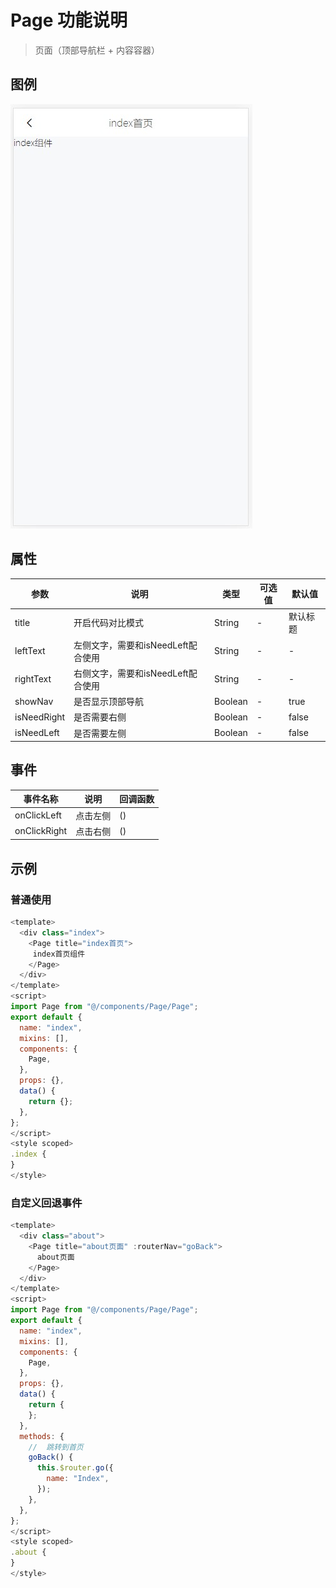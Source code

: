 # Page 功能说明

> 页面（顶部导航栏 + 内容容器）

## 图例

![example](example.jpg)

## 属性

| 参数        | 说明                               | 类型    | 可选值 | 默认值   |
| ----------- | ---------------------------------- | ------- | ------ | -------- |
| title       | 开启代码对比模式                   | String  | -      | 默认标题 |
| leftText    | 左侧文字，需要和isNeedLeft配合使用 | String  | -      | -        |
| rightText   | 右侧文字，需要和isNeedLeft配合使用 | String  | -      | -        |
| showNav     | 是否显示顶部导航                   | Boolean | -      | true     |
| isNeedRight | 是否需要右侧                       | Boolean | -      | false    |
| isNeedLeft  | 是否需要左侧                       | Boolean | -      | false    |

## 事件

| 事件名称     | 说明     | 回调函数 |
| ------------ | -------- | -------- |
| onClickLeft  | 点击左侧 | ()       |
| onClickRight | 点击右侧 | ()       |



## 示例

### 普通使用

```js
<template>
  <div class="index">
    <Page title="index首页">
     index首页组件
    </Page>
  </div>
</template>
<script>
import Page from "@/components/Page/Page";
export default {
  name: "index",
  mixins: [],
  components: {
    Page,
  },
  props: {},
  data() {
    return {};
  },
};
</script>
<style scoped>
.index {
}
</style>

```

### 自定义回退事件

```js
<template>
  <div class="about">
    <Page title="about页面" :routerNav="goBack">
      about页面
    </Page>
  </div>
</template>
<script>
import Page from "@/components/Page/Page";
export default {
  name: "index",
  mixins: [],
  components: {
    Page,
  },
  props: {},
  data() {
    return {
    };
  },
  methods: {
    //	跳转到首页
    goBack() {
      this.$router.go({
        name: "Index",
      });
    },
  },
};
</script>
<style scoped>
.about {
}
</style>
```
